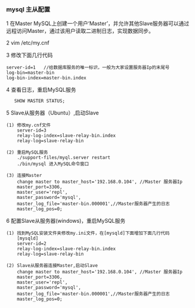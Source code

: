 ### mysql 主从配置
1 在Master MySQL上创建一个用户‘Master’，并允许其他Slave服务器可以通过远程访问Master，通过该用户读取二进制日志，实现数据同步。  

2 vim /etc/my.cnf  

3 修改下面几行代码

    server-id=1   //给数据库服务的唯一标识，一般为大家设置服务器Ip的末尾号
    log-bin=master-bin
    log-bin-index=master-bin.index
    
4 查看日志，重启MySQL服务

       SHOW MASTER STATUS;
       
5 Slave从服务器（Ubuntu）,启动Slave
    
    (1) 修改my.cnf文件
        server-id=3
        relay-log-index=slave-relay-bin.index
        relay-log=slave-relay-bin
        
    (2) 重启MySQL服务
        ./support-files/myql.server restart
        ./bin/mysql 进入MySQL命令窗口
    
    (3) 连接Master
        change master to master_host='192.168.0.104', //Master 服务器Ip
        master_port=3306,
        master_user='repl',
        master_password='mysql', 
        master_log_file='master-bin.000001',//Master服务器产生的日志
        master_log_pos=0;


6 配置Slave从服务器(windows)，重启MySQL服务

    (1) 找到MySQL安装文件夹修改my.ini文件，在[mysqld]下面增加下面几行代码
        [mysqld]
        server-id=2
        relay-log-index=slave-relay-bin.index
        relay-log=slave-relay-bin
    
    (2) Slave从服务器连接Master,启动Slave
        change master to master_host='192.168.0.104', //Master 服务器Ip
        master_port=3306,
        master_user='repl',
        master_password='mysql', 
        master_log_file='master-bin.000001',//Master服务器产生的日志
        master_log_pos=0;